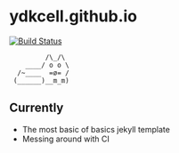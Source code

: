 

# ydkcell.github.io
[![Build Status](https://travis-ci.org/ydkcell/ydkcell.github.io.svg?branch=master)](https://travis-ci.org/ydkcell/ydkcell.github.io)

```
         /\_/\
    ____/ o o \
  /~____  =ø= /
 (______)__m_m)
```

## Currently

- The most basic of basics jekyll template
- Messing around with CI
